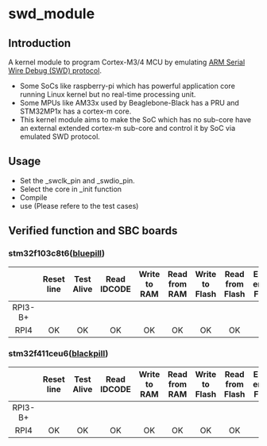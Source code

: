 # swd_module

## Introduction
A kernel module to program Cortex-M3/4 MCU by emulating [ARM Serial Wire Debug (SWD) protocol](https://developer.arm.com/documentation/ihi0031/a/The-Serial-Wire-Debug-Port--SW-DP-/Introduction-to-the-ARM-Serial-Wire-Debug--SWD--protocol).
- Some SoCs like raspberry-pi which has powerful application core running Linux kernel but no real-time processing unit. 
- Some MPUs like AM33x used by Beaglebone-Black has a PRU and STM32MP1x has a cortex-m core. 
- This kernel module aims to make the SoC which has no sub-core have an external extended cortex-m sub-core and control it by SoC via emulated SWD protocol.

## Usage
- Set the _swclk_pin and _swdio_pin.
- Select the core in _init function
- Compile
- use (Please refere to the test cases)

## Verified function and SBC boards

### stm32f103c8t6([bluepill](https://stm32-base.org/boards/STM32F103C8T6-Blue-Pill.html))
|     | Reset line | Test Alive | Read IDCODE | Write to RAM | Read from RAM | Write to Flash | Read from Flash | Erase entire Flash |
| :-: | :-: | :-: | :-: | :-: | :-: | :-: | :-: | :-: |
| RPI3-B+ | | | | | | | | |
| RPI4 | OK | OK  | OK  | OK | OK | OK | OK | OK |

### stm32f411ceu6([blackpill](https://shop.pimoroni.com/products/stm32f411-blackpill-development-board?variant=39274213343315))
|     | Reset line | Test Alive | Read IDCODE | Write to RAM | Read from RAM | Write to Flash | Read from Flash | Erase entire Flash |
| :-: | :-: | :-: | :-: | :-: | :-: | :-: | :-: | :-: |
| RPI3-B+ | | | | | | | | |
| RPI4 | OK | OK  | OK  | OK | OK | OK | OK | OK |

